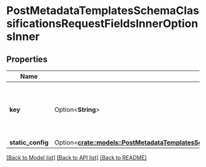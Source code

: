 # PostMetadataTemplatesSchemaClassificationsRequestFieldsInnerOptionsInner

## Properties

Name | Type | Description | Notes
------------ | ------------- | ------------- | -------------
**key** | Option<**String**> | The display name and key this classification. This will be show in the Box UI. | [optional]
**static_config** | Option<[**crate::models::PostMetadataTemplatesSchemaClassificationsRequestFieldsInnerOptionsInnerStaticConfig**](post_metadata_templates_schema_classifications_request_fields_inner_options_inner_staticConfig.md)> |  | [optional]

[[Back to Model list]](../README.md#documentation-for-models) [[Back to API list]](../README.md#documentation-for-api-endpoints) [[Back to README]](../README.md)


